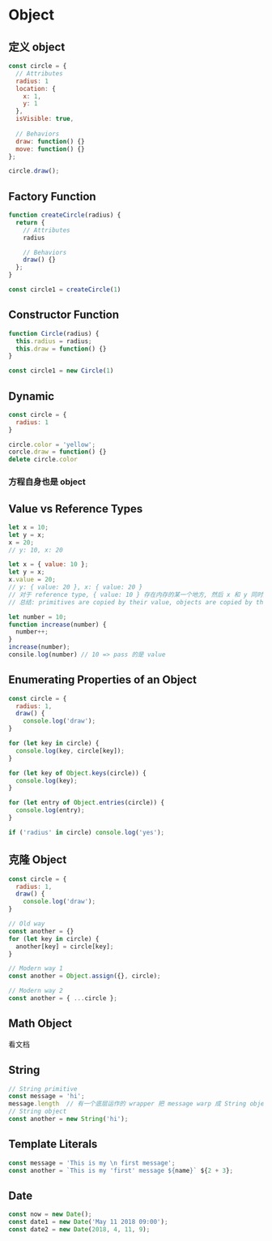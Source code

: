 # Object
## 定义 object
```js
const circle = {
  // Attributes
  radius: 1
  location: {
    x: 1,
    y: 1
  },
  isVisible: true,
  
  // Behaviors
  draw: function() {}
  move: function() {}
};

circle.draw();
```

## Factory Function
```js
function createCircle(radius) {  
  return {
    // Attributes
    radius

    // Behaviors
    draw() {}
  };
}

const circle1 = createCircle(1)
```

## Constructor Function
```js
function Circle(radius) {
  this.radius = radius;
  this.draw = function() {}
}

const circle1 = new Circle(1)
```

## Dynamic
```js
const circle = {
  radius: 1
}

circle.color = 'yellow';
corcle.draw = function() {}
delete circle.color
```

### 方程自身也是 object

## Value vs Reference Types
```js
let x = 10;
let y = x;
x = 20;
// y: 10, x: 20

let x = { value: 10 };
let y = x;
x.value = 20;
// y: { value: 20 }, x: { value: 20 }
// 对于 reference type, { value: 10 } 存在内存的某一个地方, 然后 x 和 y 同时指向这个地方
// 总结: primitives are copied by their value, objects are copied by their reference

let number = 10;
function increase(number) {
  number++;
}
increase(number);
consile.log(number) // 10 => pass 的是 value
```

## Enumerating Properties of an Object
```js
const circle = {
  radius: 1,
  draw() {
    console.log('draw');
}

for (let key in circle) {
  console.log(key, circle[key]);
}

for (let key of Object.keys(circle)) {
  console.log(key);
}

for (let entry of Object.entries(circle)) {
  console.log(entry);
}

if ('radius' in circle) console.log('yes');
```

## 克隆 Object
```js
const circle = {
  radius: 1,
  draw() {
    console.log('draw');
}

// Old way
const another = {}
for (let key in circle) {
  another[key] = circle[key]; 
}

// Modern way 1
const another = Object.assign({}, circle);

// Modern way 2
const another = { ...circle };
```

## Math Object
看文档

## String
```js
// String primitive
const message = 'hi';
message.length  // 有一个底层运作的 wrapper 把 message warp 成 String object
// String object
const another = new String('hi');
```

## Template Literals
```js
const message = 'This is my \n first message';
const another = `This is my 'first' message ${name}` ${2 + 3};
```

## Date
```js
const now = new Date();
const date1 = new Date('May 11 2018 09:00');
const date2 = new Date(2018, 4, 11, 9);
```
